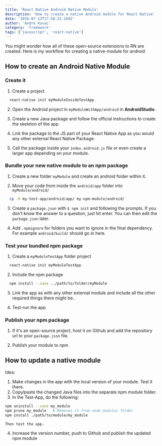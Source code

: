 ```yaml
---
title: 'React Native Android Native Module'
description: 'How to create a native Android module for React Native'
date: '2016-07-13T17:58:32.169Z'
author: 'André Kovac'
category: 'framework'
tags: ['javascript', 'react-native']
---
```


You might wonder how all of these open-source extensions to RN are created. Here is my workflow for creating a native-module for android

## How to create an Android Native Module

### Create it

1. Create a project

  ```bash
	react-native init myModuleInsideTestApp
  ```

2. Open the Android project in `myModuleWithApp/android` in **AndroidStudio**.

3. Create a new Java package and follow the official instructions to create the skeleton of the app.

4. Link the package to the JS part of your React Native App as you would any other external React Native Package.

5. Call the package inside your `index.android.js` file or even create a larger app depending on your module.

### Bundle your new native module to an npm package

1. Create a new folder `myModule` and create an android folder within it.

2. Move your code from inside the `android/app` folder into `myModule/android/`

  ```bash
	cp -R my-test-app/android/app/ my-npm-module/android/
  ```

3. Create a `package.json` with `$ npm init` and following the prompts. If you don't know the answer to a question, just hit enter. You can then edit the `package.json` later.

3. Add `.npmignore` for folders you want to ignore in the final dependency. For example `android/build/` should go in here.

### Test your bundled npm package

1. Create a `myModuleTestApp` folder project

  ```bash
	react-native init myModuleTestApp
  ```

2. Include the npm package

  ```bash
	npm install --save ../path/to/folder/myModule
  ```

3. Link the app as with any other external module and include all the other required things there might be..

4. Test-run the app

### Publish your npm package

1. If it's an open-source project, host it on Github and add the repository url to your `package.json` file.

2. Publish your module to npm

## How to update a native module

Idea:

1. Make changes in the app with the local version of your module. Test it there.
2. Copy/paste the changed Java files into the separate npm module folder.
3. In the Test-App, do the following:

  ```bash
  npm uninstall --save my_module
  npm prune my_module	# Removes it from node_modules folder
  npm install ./path/to/module/my_module
  ```

	Then test the app.

4. Increase the version number, push to Github and publish the updated npm module